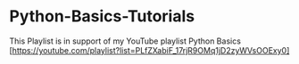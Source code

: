 # Python-Basics-Tutorials
This Playlist is in support of my YouTube playlist Python Basics [https://youtube.com/playlist?list=PLfZXabiF_17rjR9OMq1jD2zyWVsOOExy0]
